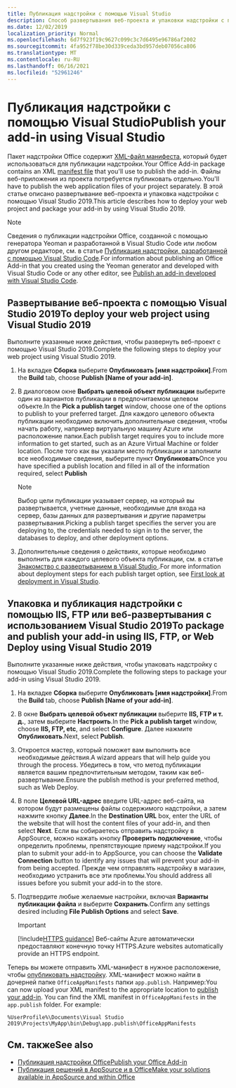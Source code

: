```yaml
---
title: Публикация надстройки с помощью Visual Studio
description: Способ развертывания веб-проекта и упаковки надстройки с помощью Visual Studio 2019.
ms.date: 12/02/2019
localization_priority: Normal
ms.openlocfilehash: 6d7f923f19c9627c099c3c7d6495e96786af2002
ms.sourcegitcommit: 4fa952f78be30d339ceda3bd957deb07056ca806
ms.translationtype: MT
ms.contentlocale: ru-RU
ms.lasthandoff: 06/16/2021
ms.locfileid: "52961246"
---
```

# <a name="publish-your-add-in-using-visual-studio"></a><span data-ttu-id="f7277-103">Публикация надстройки с помощью Visual Studio</span><span class="sxs-lookup"><span data-stu-id="f7277-103">Publish your add-in using Visual Studio</span></span>

<span data-ttu-id="f7277-104">Пакет надстройки Office содержит [XML-файл манифеста](../develop/add-in-manifests.md), который будет использоваться для публикации надстройки.</span><span class="sxs-lookup"><span data-stu-id="f7277-104">Your Office Add-in package contains an XML [manifest file](../develop/add-in-manifests.md) that you'll use to publish the add-in.</span></span> <span data-ttu-id="f7277-105">Файлы веб-приложения из проекта потребуется публиковать отдельно.</span><span class="sxs-lookup"><span data-stu-id="f7277-105">You'll have to publish the web application files of your project separately.</span></span> <span data-ttu-id="f7277-106">В этой статье описано развертывание веб-проекта и упаковка надстройки с помощью Visual Studio 2019.</span><span class="sxs-lookup"><span data-stu-id="f7277-106">This article describes how to deploy your web project and package your add-in by using Visual Studio 2019.</span></span>

> [!NOTE]
> <span data-ttu-id="f7277-107">Сведения о публикации надстройки Office, созданной с помощью генератора Yeoman и разработанной в Visual Studio Code или любом другом редакторе, см. в статье [Публикация надстройки, разработанной с помощью Visual Studio Code](publish-add-in-vs-code.md).</span><span class="sxs-lookup"><span data-stu-id="f7277-107">For information about publishing an Office Add-in that you created using the Yeoman generator and developed with Visual Studio Code or any other editor, see [Publish an add-in developed with Visual Studio Code](publish-add-in-vs-code.md).</span></span>

## <a name="to-deploy-your-web-project-using-visual-studio-2019"></a><span data-ttu-id="f7277-108">Развертывание веб-проекта с помощью Visual Studio 2019</span><span class="sxs-lookup"><span data-stu-id="f7277-108">To deploy your web project using Visual Studio 2019</span></span>

<span data-ttu-id="f7277-109">Выполните указанные ниже действия, чтобы развернуть веб-проект с помощью Visual Studio 2019.</span><span class="sxs-lookup"><span data-stu-id="f7277-109">Complete the following steps to deploy your web project using Visual Studio 2019.</span></span>

1. <span data-ttu-id="f7277-110">На вкладке **Сборка** выберите **Опубликовать [имя надстройки]**.</span><span class="sxs-lookup"><span data-stu-id="f7277-110">From the **Build** tab, choose **Publish [Name of your add-in]**.</span></span>

2. <span data-ttu-id="f7277-111">В диалоговом окне **Выбрать целевой объект публикации** выберите один из вариантов публикации в предпочитаемом целевом объекте.</span><span class="sxs-lookup"><span data-stu-id="f7277-111">In the **Pick a publish target** window, choose one of the options to publish to your preferred target.</span></span> <span data-ttu-id="f7277-112">Для каждого целевого объекта публикации необходимо включить дополнительные сведения, чтобы начать работу, например виртуальную машину Azure или расположение папки.</span><span class="sxs-lookup"><span data-stu-id="f7277-112">Each publish target requires you to include more information to get started, such as an Azure Virtual Machine or folder location.</span></span> <span data-ttu-id="f7277-113">После того как вы указали место публикации и заполнили все необходимые сведения, выберите пункт **Опубликовать**</span><span class="sxs-lookup"><span data-stu-id="f7277-113">Once you have specified a publish location and filled in all of the information required, select **Publish**</span></span>

    > [!NOTE]
    > <span data-ttu-id="f7277-114">Выбор цели публикации указывает сервер, на который вы развертывается, учетные данные, необходимые для входа на сервер, базы данных для развертывания и другие параметры развертывания.</span><span class="sxs-lookup"><span data-stu-id="f7277-114">Picking a publish target specifies the server you are deploying to, the credentials needed to sign in to the server, the databases to deploy, and other deployment options.</span></span>

3. <span data-ttu-id="f7277-115">Дополнительные сведения о действиях, которые необходимо выполнить для каждого целевого объекта публикации, см. в статье [Знакомство с развертыванием в Visual Studio ](/visualstudio/deployment/deploying-applications-services-and-components?view=vs-2019&preserve-view=true).</span><span class="sxs-lookup"><span data-stu-id="f7277-115">For more information about deployment steps for each publish target option, see [First look at deployment in Visual Studio](/visualstudio/deployment/deploying-applications-services-and-components?view=vs-2019&preserve-view=true).</span></span>

## <a name="to-package-and-publish-your-add-in-using-iis-ftp-or-web-deploy-using-visual-studio-2019"></a><span data-ttu-id="f7277-116">Упаковка и публикация надстройки с помощью IIS, FTP или веб-развертывания с использованием Visual Studio 2019</span><span class="sxs-lookup"><span data-stu-id="f7277-116">To package and publish your add-in using IIS, FTP, or Web Deploy using Visual Studio 2019</span></span>

<span data-ttu-id="f7277-117">Выполните указанные ниже действия, чтобы упаковать надстройку с помощью Visual Studio 2019.</span><span class="sxs-lookup"><span data-stu-id="f7277-117">Complete the following steps to package your add-in using Visual Studio 2019.</span></span>

1. <span data-ttu-id="f7277-118">На вкладке **Сборка** выберите **Опубликовать [имя надстройки]**.</span><span class="sxs-lookup"><span data-stu-id="f7277-118">From the **Build** tab, choose **Publish [Name of your add-in]**.</span></span>
2. <span data-ttu-id="f7277-119">В окне **Выбрать целевой объект публикации** выберите **IIS, FTP и т. д.**, затем выберите **Настроить**.</span><span class="sxs-lookup"><span data-stu-id="f7277-119">In the **Pick a publish target** window, choose **IIS, FTP, etc**, and select **Configure**.</span></span> <span data-ttu-id="f7277-120">Далее нажмите **Опубликовать**.</span><span class="sxs-lookup"><span data-stu-id="f7277-120">Next, select **Publish**.</span></span>
3. <span data-ttu-id="f7277-121">Откроется мастер, который поможет вам выполнить все необходимые действия.</span><span class="sxs-lookup"><span data-stu-id="f7277-121">A wizard appears that will help guide you through the process.</span></span> <span data-ttu-id="f7277-122">Убедитесь в том, что метод публикации является вашим предпочтительным методом, таким как веб-развертывание.</span><span class="sxs-lookup"><span data-stu-id="f7277-122">Ensure the publish method is your preferred method, such as Web Deploy.</span></span>
4. <span data-ttu-id="f7277-123">В поле **Целевой URL-адрес** введите URL-адрес веб-сайта, на котором будут размещены файлы содержимого надстройки, а затем нажмите кнопку **Далее**.</span><span class="sxs-lookup"><span data-stu-id="f7277-123">In the **Destination URL** box, enter the URL of the website that will host the content files of your add-in, and then select **Next**.</span></span> <span data-ttu-id="f7277-124">Если вы собираетесь отправить надстройку в AppSource, можно нажать кнопку **Проверить подключение**, чтобы определить проблемы, препятствующие приему надстройки.</span><span class="sxs-lookup"><span data-stu-id="f7277-124">If you plan to submit your add-in to AppSource, you can choose the **Validate Connection** button to identify any issues that will prevent your add-in from being accepted.</span></span> <span data-ttu-id="f7277-125">Прежде чем отправлять надстройку в магазин, необходимо устранить все эти проблемы.</span><span class="sxs-lookup"><span data-stu-id="f7277-125">You should address all issues before you submit your add-in to the store.</span></span>
5. <span data-ttu-id="f7277-126">Подтвердите любые желаемые настройки, включая **Варианты публикации файла** и выберите **Сохранить**.</span><span class="sxs-lookup"><span data-stu-id="f7277-126">Confirm any settings desired including **File Publish Options** and select **Save**.</span></span>

    > [!IMPORTANT]
    > [!include[HTTPS guidance](../includes/https-guidance.md)] <span data-ttu-id="f7277-127">Веб-сайты Azure автоматически предоставляют конечную точку HTTPS.</span><span class="sxs-lookup"><span data-stu-id="f7277-127">Azure websites automatically provide an HTTPS endpoint.</span></span>

<span data-ttu-id="f7277-p106">Теперь вы можете отправить XML-манифест в нужное расположение, чтобы [опубликовать надстройку](../publish/publish.md). XML-манифест можно найти в дочерней папке `OfficeAppManifests` папки `app.publish`. Например:</span><span class="sxs-lookup"><span data-stu-id="f7277-p106">You can now upload your XML manifest to the appropriate location to [publish your add-in](../publish/publish.md). You can find the XML manifest in `OfficeAppManifests` in the `app.publish` folder. For example:</span></span>

 `%UserProfile%\Documents\Visual Studio 2019\Projects\MyApp\bin\Debug\app.publish\OfficeAppManifests`

## <a name="see-also"></a><span data-ttu-id="f7277-131">См. также</span><span class="sxs-lookup"><span data-stu-id="f7277-131">See also</span></span>

- [<span data-ttu-id="f7277-132">Публикация надстройки Office</span><span class="sxs-lookup"><span data-stu-id="f7277-132">Publish your Office Add-in</span></span>](../publish/publish.md)
- [<span data-ttu-id="f7277-133">Публикация решений в AppSource и в Office</span><span class="sxs-lookup"><span data-stu-id="f7277-133">Make your solutions available in AppSource and within Office</span></span>](/office/dev/store/submit-to-the-office-store)
